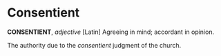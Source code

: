# Consentient

**CONSENTIENT**, _adjective_ \[Latin\] Agreeing in mind; accordant in opinion.

The authority due to the _consentient_ judgment of the church.